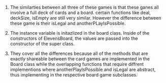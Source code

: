 1. The similarties between all three of these games is that these ganes all involve a full deck of cards and a board. certain functions like deal, deckSize, isEmpty are still very similar. However the difference between these game is their isLegal and anotherPLayIsPossible. 

2. The instance variable is initazlized in the board class. Inside of the constructors of ElevensBoard, the values are passed into the constructor of the super class.

3.  They cover all the differences because all of the methods that are exactly shareable between the card games are implemented in the Board class while the overlapping functions that require diffrent implementions where anotherPlayIsPossible and isLegal are abstract, thus implementing in the respective board game subclasses.